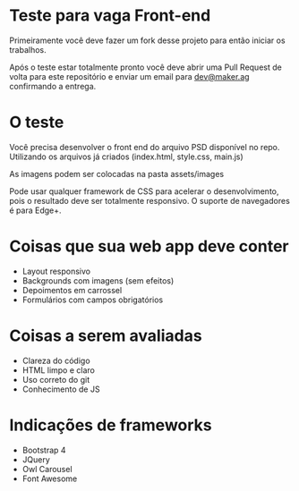 # Teste para vaga Front-end
Primeiramente você deve fazer um fork desse projeto para então iniciar os trabalhos.

Após o teste estar totalmente pronto você deve abrir uma Pull Request de volta para este repositório e enviar um email para dev@maker.ag confirmando a entrega.

# O teste
Você precisa desenvolver o front end do arquivo PSD disponível no repo. Utilizando os arquivos já criados (index.html, style.css, main.js)

As imagens podem ser colocadas na pasta assets/images

Pode usar qualquer framework de CSS para acelerar o desenvolvimento, pois o resultado deve ser totalmente responsivo. O suporte de navegadores é para Edge+.

# Coisas que sua web app deve conter
- Layout responsivo
- Backgrounds com imagens (sem efeitos)
- Depoimentos em carrossel
- Formulários com campos obrigatórios

# Coisas a serem avaliadas
- Clareza do código
- HTML limpo e claro
- Uso correto do git
- Conhecimento de JS

# Indicações de frameworks
- Bootstrap 4
- JQuery
- Owl Carousel
- Font Awesome
